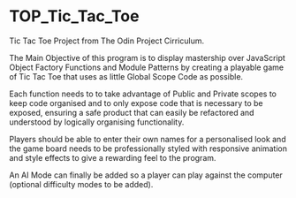 # TOP_Tic_Tac_Toe
Tic Tac Toe Project from The Odin Project Cirriculum.

The Main Objective of this program is to display mastership over JavaScript Object Factory Functions and Module Patterns by creating a playable game of Tic Tac Toe that uses as little Global Scope Code as possible.

Each function needs to to take advantage of Public and Private scopes to keep code organised and to only expose code that is necessary to be exposed, ensuring a safe product that can easily be refactored and understood by logically organising functionality.

Players should be able to enter their own names for a personalised look and the game board needs to be professionally styled with responsive animation and style effects to give a rewarding feel to the program.

An AI Mode can finally be added so a player can play against the computer (optional difficulty modes to be added).


